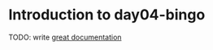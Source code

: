 # Introduction to day04-bingo

TODO: write [great documentation](http://jacobian.org/writing/what-to-write/)
